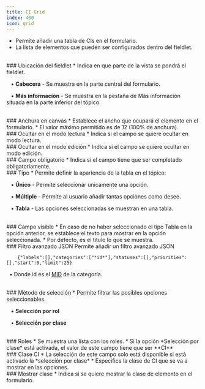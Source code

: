 ```yaml
---
title: CI Grid
index: 400
icon: grid
---
```

* Permite añadir una tabla de CIs en el formulario.
* La lista de elementos que pueden ser configurados dentro del fieldlet.

<br />
### Ubicación del fieldlet
* Indica en que parte de la vista se pondrá el fieldlet. <br />

&nbsp; &nbsp;• **Cabecera** - Se muestra en la parte central del formulario. <br />

&nbsp; &nbsp;• **Más información** - Se muestra en la pestaña de Más información situada en la parte inferior del tópico


<br />
### Anchura en canvas
* Establece el ancho que ocupará el elemento en el formulario.
* El valor máximo permitido es de 12 (100% de anchura).

<br />
### Ocultar en el modo lectura
* Indica si el campo se quiere ocultar en modo lectura.

<br />
### Ocultar en el modo edición
* Indica si el campo se quiere ocultar en modo edición.

<br />
### Campo obligatorio
* Indica si el campo tiene que ser completado obligatoriamente.


<br />
### Tipo
* Permite definir la apariencia de la tabla en el tópico: <br />

&nbsp; &nbsp;• **Único** - Permite seleccionar unicamente una opción. <br />

&nbsp; &nbsp;• **Múltiple** - Permite al usuario añadir tantas opciones como desee. <br />

&nbsp; &nbsp;• **Tabla** - Las opciones seleccionadas se muestran en una tabla.


<br />
### Campo visible
* En caso de no haber seleccionado el tipo Tabla en la opción anterior, se establece el texto para mostrar en la opción seleccionada.
* Por defecto, es el titulo lo que se muestra.

<br />
### Filtro avanzado JSON
Permite añadir un filtro avanzado JSON
            
        {"labels":[],"categories":["*id*"],"statuses":[],"priorities":[],"start":0,"limit":25} 


&nbsp;&nbsp;• Donde id es el [MID](Conceptos/mid) de la categoría.


<br />
### Método de selección
* Permite filtrar las posibles opciones seleccionables. <br />

&nbsp; &nbsp;• **Selección por rol** <br />

&nbsp; &nbsp;• **Selección por clase**


<br />
### Roles
* Se muestra una lista con los roles.
* Si la opción *Selección por clase* está activada, el valor de este campo tiene que ser **CI**


<br />
### Clase CI
* La selección de este campo solo está disponible si está activado la *selección por clase*
* Especifica la clase de CI que se va a mostrar en las opciones.

<br />
### Mostrar clase
* Indica si se quiere mostrar la clase de elemento en el formulario.